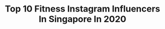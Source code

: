 ---
title: Top 10 Fitness Instagram Influencers In Singapore In 2020
description: >-
  Find top fitness Instagram influencers in Singapore in 2020. Most popular hashtags: #sgunited #homeworkout #fitness #hiit.
platform: Instagram
profiles:
  - username: "kennethseet"
    fullname: >-
      Kenneth Seet
    location: "Singapore"
    followers: 46086
    engagement: 413
    commentsToLikes: 0.039643
    id: ck5hiz142fptd0i11ebg0lum6
    verified: false
    hashtags: "#abs, #sales, #sudio, #glutes"
  - username: "aimeechengbradshaw"
    fullname: >-
      Aimee Cheng-Bradshaw (程珮蕓)
    location: "Singapore"
    followers: 103365
    engagement: 402
    commentsToLikes: 0.023088
    id: ck55jn7nsxd3r0i11s2wl5m3n
    verified: true
    hashtags: "#adidassg, #alphabounce, #ultraboost, #superdown"
  - username: "danielfongwc"
    fullname: >-
      Daniel Fong
    location: "Singapore"
    followers: 44080
    engagement: 327
    commentsToLikes: 0.018676
    id: ck6ttezj3a94j0j714dlje3r3
    verified: false
    hashtags: "#dudukrumahchallenge, #uvcut, #uniqlomy, #simplemadebetter"
  - username: "craziben"
    fullname: >-
      Ben Siew 🇸🇬
    location: "Singapore"
    followers: 29344
    engagement: 360
    commentsToLikes: 0.018651
    id: ck0w5dmvg34jj0i19bxuxh5no
    verified: false
    hashtags: "#huatwithshopee, #sp, #lggram, #lggram17"
  - username: "rachwsj"
    fullname: >-
      RACHEL ALEXA WONG | 黄诗珺
    location: "Singapore"
    followers: 24412
    engagement: 261
    commentsToLikes: 0.019562
    id: ck6u86uw9prxs0j71n1g2peeq
    verified: false
    hashtags: "#koreanlash, #apmmonaco, #pomelogirls, #nextgenhydration"
  - username: "paulfosterrr"
    fullname: >-
      Paul Foster
    location: "Singapore"
    followers: 30911
    engagement: 161
    commentsToLikes: 0.041787
    id: ck5bzgi1jr3hz0i11m5lwqyhc
    verified: true
    hashtags: "#scalpcare, #dill, #onepodatatime, #madeforme"
  - username: "roxannegan_"
    fullname: >-
      ROXANNE GAN
    location: "Singapore"
    followers: 124928
    engagement: 134
    commentsToLikes: 0.011821
    id: ck0vxnqw9zteb0i190sr9gudl
    verified: false
    hashtags: "#plankchallenge, #yogaeveryday, #hiit, #couplethings"
  - username: "estherquek"
    fullname: >-
      ESTHER QUEK   🇸🇬
    location: "Singapore"
    followers: 38325
    engagement: 166
    commentsToLikes: 0.036034
    id: ck5hjyp3ohhge0i111xpamwo3
    verified: true
    hashtags: "#japanesemacaque, #homeworkout, #socialdistancing, #sugarfree"
  - username: "mirchelley"
    fullname: >-
      MICHELLE TAN 💚
    location: "Singapore"
    followers: 152334
    engagement: 103
    commentsToLikes: 0.010597
    id: ck5cl54biy9ly0i11lek7l1mf
    verified: false
    hashtags: "#mood, #quarantine, #stayhome, #workoutchallenge"
  - username: "leodoesalot"
    fullname: >-
      LEO | MODEL. FITNESS. DANCE 🇸🇬
    location: "Singapore"
    followers: 7396
    engagement: 591
    commentsToLikes: 0.032530
    id: ck5zk68k9iw790i145uxn8lek
    verified: false
    hashtags: "#lifestyle, #tattoos, #positivity, #enough"
---